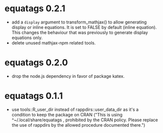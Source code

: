 # equatags 0.2.1

- add a `display` argument to transform_mathjax() to allow generating display or inline equations. It is set to FALSE by default (inline equation). This changes the behaviour that was previously to generate display equations only.
- delete unused mathjax-npm related tools.

# equatags 0.2.0

-   drop the node.js dependency in favor of package katex.

# equatags 0.1.1

-   use tools::R_user_dir instead of rappdirs::user_data_dir as it's a condition to keep the package on CRAN ("This is using \^\~/.local/share/equatags , prohibited by the CRAN policy. Please replace the use of rappdirs by the allowed procedure documented there.")
